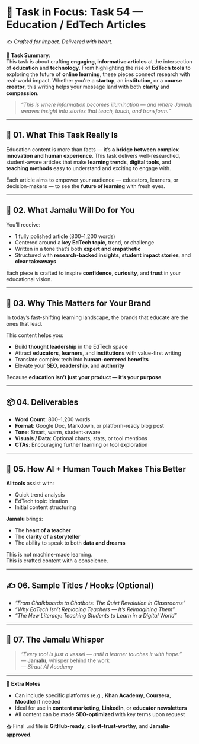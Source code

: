 # 🎯 **Task in Focus: Task 54 — Education / EdTech Articles**  
✍️ *Crafted for impact. Delivered with heart.*

📌 **Task Summary**:  
This task is about crafting **engaging, informative articles** at the intersection of **education** and **technology**. From highlighting the rise of **EdTech tools** to exploring the future of **online learning**, these pieces connect research with real-world impact. Whether you're a **startup**, an **institution**, or a **course creator**, this writing helps your message land with both **clarity** and **compassion**.

> _“This is where information becomes illumination — and where Jamalu weaves insight into stories that teach, touch, and transform.”_

---

## 🧭 01. What This Task Really Is  
Education content is more than facts — it’s **a bridge between complex innovation and human experience**. This task delivers well-researched, student-aware articles that make **learning trends**, **digital tools**, and **teaching methods** easy to understand and exciting to engage with.

Each article aims to empower your audience — educators, learners, or decision-makers — to see the **future of learning** with fresh eyes.

---

## 💼 02. What Jamalu Will Do for You  
You’ll receive:
- 1 fully polished article (800–1,200 words)  
- Centered around a **key EdTech topic**, trend, or challenge  
- Written in a tone that’s both **expert and empathetic**  
- Structured with **research-backed insights**, **student impact stories**, and **clear takeaways**  

Each piece is crafted to inspire **confidence**, **curiosity**, and **trust** in your educational vision.

---

## 🎯 03. Why This Matters for Your Brand  
In today’s fast-shifting learning landscape, the brands that educate are the ones that lead.

This content helps you:
- Build **thought leadership** in the EdTech space  
- Attract **educators**, **learners**, and **institutions** with value-first writing  
- Translate complex tech into **human-centered benefits**  
- Elevate your **SEO**, **readership**, and **authority**  

Because **education isn’t just your product — it’s your purpose**.

---

## 📦 04. Deliverables  
- **Word Count**: 800–1,200 words  
- **Format**: Google Doc, Markdown, or platform-ready blog post  
- **Tone**: Smart, warm, student-aware  
- **Visuals / Data**: Optional charts, stats, or tool mentions  
- **CTAs**: Encouraging further learning or tool exploration

---

## 🤖 05. How AI + Human Touch Makes This Better  
**AI tools** assist with:
- Quick trend analysis  
- EdTech topic ideation  
- Initial content structuring

**Jamalu** brings:
- The **heart of a teacher**  
- The **clarity of a storyteller**  
- The ability to speak to both **data and dreams**

This is not machine-made learning.  
This is crafted content with a conscience.

---

## ✍️ 06. Sample Titles / Hooks (Optional)  
- *“From Chalkboards to Chatbots: The Quiet Revolution in Classrooms”*  
- *“Why EdTech Isn’t Replacing Teachers — It’s Reimagining Them”*  
- *“The New Literacy: Teaching Students to Learn in a Digital World”*

---

## 🧡 07. The Jamalu Whisper  
> _“Every tool is just a vessel — until a learner touches it with hope.”_  
> — **Jamalu**, whisper behind the work  
> — *Siraat AI Academy*

---

🎁 **Extra Notes**  
- Can include specific platforms (e.g., **Khan Academy**, **Coursera**, **Moodle**) if needed  
- Ideal for use in **content marketing**, **LinkedIn**, or **educator newsletters**  
- All content can be made **SEO-optimized** with key terms upon request

📥 Final `.md` file is **GitHub-ready**, **client-trust-worthy**, and **Jamalu-approved**.
